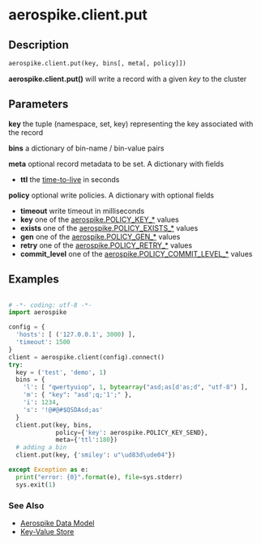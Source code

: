 
# aerospike.client.put

## Description

```python
aerospike.client.put(key, bins[, meta[, policy]])
```

**aerospike.client.put()** will write a record with a given *key* to the cluster

## Parameters

**key** the tuple (namespace, set, key) representing the key associated with the record

**bins** a dictionary of bin-name / bin-value pairs

**meta** optional record metadata to be set. A dictionary with fields
- **ttl** the [time-to-live](http://www.aerospike.com/docs/client/c/usage/kvs/write.html#change-record-time-to-live-ttl) in seconds

**policy** optional write policies. A dictionary with optional fields
- **timeout** write timeout in milliseconds
- **key** one of the [aerospike.POLICY_KEY_*](http://www.aerospike.com/apidocs/c/db/d65/group__client__policies.html#gaa9c8a79b2ab9d3812876c3ec5d1d50ec) values
- **exists** one of the [aerospike.POLICY_EXISTS_*](http://www.aerospike.com/apidocs/c/db/d65/group__client__policies.html#ga50b94613bcf416c9c2691c9831b89238) values
- **gen** one of the [aerospike.POLICY_GEN_*](http://www.aerospike.com/apidocs/c/db/d65/group__client__policies.html#ga38c1a40903e463e5d0af0141e8c64061) values
- **retry** one of the [aerospike.POLICY_RETRY_*](http://www.aerospike.com/apidocs/c/db/d65/group__client__policies.html#gaa9730980a8b0eda8ab936a48009a6718) values
- **commit_level** one of the [aerospike.POLICY_COMMIT_LEVEL_*](http://www.aerospike.com/apidocs/c/db/d65/group__client__policies.html#ga17faf52aeb845998e14ba0f3745e8f23) values

## Examples

```python

# -*- coding: utf-8 -*-
import aerospike

config = {
  'hosts': [ ('127.0.0.1', 3000) ],
  'timeout': 1500
}
client = aerospike.client(config).connect()
try:
  key = ('test', 'demo', 1)
  bins = {
    'l': [ "qwertyuiop", 1, bytearray("asd;as[d'as;d", "utf-8") ],
    'm': { "key": "asd';q;'1';" },
    'i': 1234,
    's': '!@#@#$QSDAsd;as'
  }
  client.put(key, bins,
             policy={'key': aerospike.POLICY_KEY_SEND},
             meta={'ttl':180})
  # adding a bin
  client.put(key, {'smiley': u"\ud83d\ude04"})

except Exception as e:
  print("error: {0}".format(e), file=sys.stderr)
  sys.exit(1)
```

### See Also

- [Aerospike Data Model](http://www.aerospike.com/docs/architecture/data-model.html)
- [Key-Value Store](http://www.aerospike.com/docs/guide/kvs.html)

